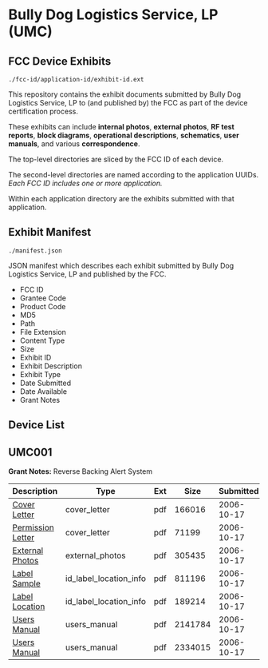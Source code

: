 # Bully Dog Logistics Service, LP (UMC)
## FCC Device Exhibits

```
./fcc-id/application-id/exhibit-id.ext
```

This repository contains the exhibit documents submitted by Bully Dog Logistics Service, LP to (and published by) the FCC as part of the device certification process.

These exhibits can include **internal photos**, **external photos**, **RF test reports**, **block diagrams**, **operational descriptions**, **schematics**, **user manuals**, and various **correspondence**.

The top-level directories are sliced by the FCC ID of each device.

The second-level directories are named according to the application UUIDs. *Each FCC ID includes one or more application.*

Within each application directory are the exhibits submitted with that application. 

## Exhibit Manifest

```
./manifest.json
```

JSON manifest which describes each exhibit submitted by Bully Dog Logistics Service, LP and published by the FCC.

- FCC ID
- Grantee Code
- Product Code
- MD5
- Path
- File Extension
- Content Type
- Size
- Exhibit ID
- Exhibit Description
- Exhibit Type
- Date Submitted
- Date Available
- Grant Notes

## Device List
## UMC001
**Grant Notes:** Reverse Backing Alert System

| Description | Type | Ext | Size | Submitted | Available |
| ----------- | ---- | --- | ---- | --------- | --------- |
| [Cover Letter](UMC001/bbd4c169464b369c86c8075bfc57c84c/716427.pdf) | cover_letter | pdf | 166016 | 2006-10-17 | 2006-10-17 |
| [Permission Letter](UMC001/bbd4c169464b369c86c8075bfc57c84c/716428.pdf) | cover_letter | pdf | 71199 | 2006-10-17 | 2006-10-17 |
| [External Photos](UMC001/bbd4c169464b369c86c8075bfc57c84c/706253.pdf) | external_photos | pdf | 305435 | 2006-10-17 | 2006-10-17 |
| [Label Sample](UMC001/bbd4c169464b369c86c8075bfc57c84c/716429.pdf) | id_label_location_info | pdf | 811196 | 2006-10-17 | 2006-10-17 |
| [Label Location](UMC001/bbd4c169464b369c86c8075bfc57c84c/716430.pdf) | id_label_location_info | pdf | 189214 | 2006-10-17 | 2006-10-17 |
| [Users Manual](UMC001/bbd4c169464b369c86c8075bfc57c84c/716432.pdf) | users_manual | pdf | 2141784 | 2006-10-17 | 2006-10-17 |
| [Users Manual](UMC001/bbd4c169464b369c86c8075bfc57c84c/716433.pdf) | users_manual | pdf | 2334015 | 2006-10-17 | 2006-10-17 |
